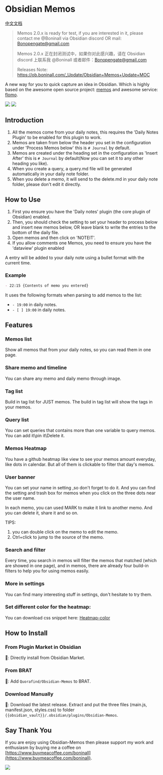 # Obsidian Memos

[中文文档](./document/chinese.md)

> Memos 2.0.x is ready for test, if you are interested in it, please contact me @Boninall via Obsidian discord OR mail: Bonopengate@gmail.com
> 
> Memos 2.0.x 正在封闭测试中，如果你对此感兴趣，请在 Obsidian discord 上联系我 @Boninall 或者邮件：Bonopengate@gmail.com
>
> Releases Note: https://ob.boninall.com/_Update/Obsidian+Memos+Update+MOC

A new way for you to quick capture an idea in Obsidian. Which is highly based on the awesome open source project: [memos](https://github.com/justmemos/memos) and awesome service: [flomo](https://flomoapp.com/).

![](https://raw.githubusercontent.com/Quorafind/Obsidian-Memos/main/document/Memos-Desktop.png)
![](https://raw.githubusercontent.com/Quorafind/Obsidian-Memos/main/document/Memos-Mobile.png)

## Introduction

1. All the memos come from your daily notes, this requires the 'Daily Notes Plugin' to be enabled for this plugin to work.
2. Memos are taken from below the header you set in the configuration under 'Process Memos below' this is `# Journal` by default.
3. Memos are created under the heading set in the configuration as 'Insert After' this is `# Journal` by default(Now you can set it to any other heading you like).
4. When you create a query, a query.md file will be generated automatically in your daily note folder.
5. When you delete a memo, it will send to the delete.md in your daily note folder, please don't edit it directly.

## How to Use

1. First you ensure you have the 'Daily notes' plugin (the core plugin of Obsidian) enabled.
2. Then, you should check the setting to set your header to process below and insert new memos below, OR leave blank to write the entries to the bottom of the daily file.
3. Open memos and then click on 'NOTEIT'.
4. If you allow comments one Memos, you need to ensure you have the 'dataview' plugin  enabled

A entry will be added to your daily note using a bullet format with the current time.

### Example

```markdown
- 22:15 {Contents of memo you entered}
```

It uses the following formats when parsing to add memos to the list:

- `- 19:00` in daily notes.
- `- [ ] 19:00` in daily notes.

## Features

### Memos list

Show all memos that from your daily notes, so you can read them in one page.

### Share memo and timeline

You can share any memo and daily memo through image.

### Tag list

Build in tag list for JUST memos. The build in tag list will show the tags in your memos. 

### Query list

You can set queries that contains more than one variable to query memos. You can add it\pin it\Delete it. 

### Memos Heatmap

You have a github heatmap like view to see your memos amount everyday, like dots in calendar. But all of them is clickable to filter that day's memos.

### User banner 

You can set your name in setting ,so don't forget to do it. And you can find the setting and trash box for memos when you click on the three dots near the user name.

In each memo, you can used MARK to make it link to another memo. And you can delete it, share it and so on.

TIPS: 

1. you can double click on the memo to edit the memo.
2. Ctrl+click to jump to the source of the memo.

### Search and filter

Every time, you search in memos will filter the memos that matched (which are showed in one page), and in memos, there are already four build-in filters to help you for using memos easily.

### More in settings

You can find many interesting stuff in settings, don't hesitate to try them.

### Set different color for the heatmap:

You can download css snippet here: [Heatmap-color](./document/Heatmap-css-snippet.css)

## How to Install

### From Plugin Market in Obsidian

💜: Directly install from Obsidian Market.

### From BRAT

🚗: Add `Quorafind/Obsidian-Memos` to BRAT.

### Download Manually

🚚: Download the latest release. Extract and put the three files (main.js, manifest.json, styles.css) to folder `{{obsidian_vault}}/.obsidian/plugins/Obsidian-Memos`. 

## Say Thank You

If you are enjoy using Obsidian-Memos then please support my work and enthusiasm by buying me a coffee on [https://www.buymeacoffee.com/boninall](https://www.buymeacoffee.com/boninall).

<a href="https://www.buymeacoffee.com/boninall"><img src="https://img.buymeacoffee.com/button-api/?text=Buy me a coffee&emoji=&slug=boninall&button_colour=6495ED&font_colour=ffffff&font_family=Lato&outline_colour=000000&coffee_colour=FFDD00"></a>
